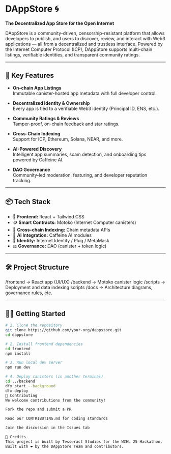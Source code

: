 # DAppStore 🌀  
**The Decentralized App Store for the Open Internet**

DAppStore is a community-driven, censorship-resistant platform that allows developers to publish, and users to discover, review, and interact with Web3 applications — all from a decentralized and trustless interface. Powered by the Internet Computer Protocol (ICP), DAppStore supports multi-chain listings, verifiable identities, and transparent community ratings.

---

## 🚀 Key Features

- **On-chain App Listings**  
  Immutable canister-hosted app metadata with full developer control.

- **Decentralized Identity & Ownership**  
  Every app is tied to a verifiable Web3 identity (Principal ID, ENS, etc.).

- **Community Ratings & Reviews**  
  Tamper-proof, on-chain feedback and star ratings.

- **Cross-Chain Indexing**  
  Support for ICP, Ethereum, Solana, NEAR, and more.

- **AI-Powered Discovery**  
  Intelligent app summaries, scam detection, and onboarding tips powered by Caffeine AI.

- **DAO Governance**  
  Community-led moderation, featuring, and developer reputation tracking.

---

## 📦 Tech Stack

- 🧠 **Frontend:** React + Tailwind CSS  
- 🪙 **Smart Contracts:** Motoko (Internet Computer canisters)  
- 🔗 **Cross-chain Indexing:** Chain metadata APIs  
- 🤖 **AI Integration:** Caffeine AI modules  
- 🔐 **Identity:** Internet Identity / Plug / MetaMask  
- ⚖️ **Governance:** DAO (canister + token logic)

---

## 🛠️ Project Structure

/frontend → React app (UI/UX)
/backend → Motoko canister logic
/scripts → Deployment and data indexing scripts
/docs → Architecture diagrams, governance rules, etc.

---

## 🧑‍💻 Getting Started

```bash
# 1. Clone the repository
git clone https://github.com/your-org/dappstore.git
cd dappstore

# 2. Install frontend dependencies
cd frontend
npm install

# 3. Run local dev server
npm run dev

# 4. Deploy canisters (in another terminal)
cd ../backend
dfx start --background
dfx deploy
🤝 Contributing
We welcome contributions from the community!

Fork the repo and submit a PR

Read our CONTRIBUTING.md for coding standards

Join the discussion in the Issues tab

🙏 Credits
This project is built by Tesseract Studios for the WCHL 25 Hackathon.
Built with ❤️ by the DAppStore Team and contributors.
